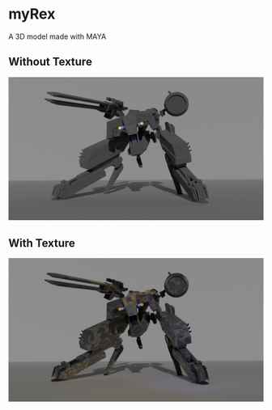 # myRex
A 3D model made with MAYA
## Without Texture
![Image of Rex(w/o texture)](./final_1.jpg)
## With Texture
![Image of Rex(w/o texture)](./final_2.jpg)